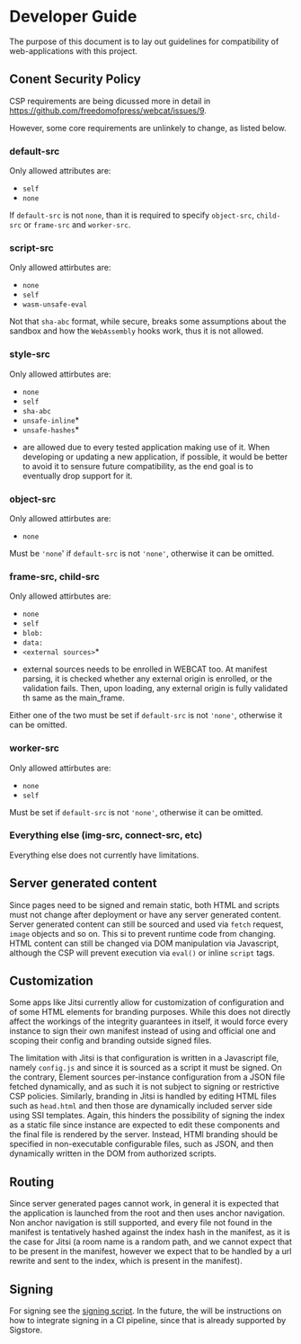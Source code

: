 # Developer Guide
The purpose of this document is to lay out guidelines for compatibility of web-applications with this project.

## Conent Security Policy
CSP requirements are being dicussed more in detail in https://github.com/freedomofpress/webcat/issues/9.

However, some core requirements are unlinkely to change, as listed below.

### default-src
Only allowed attributes are:
 - `self`
 - `none`

If `default-src` is not `none`, than it is required to specify `object-src`, `child-src` or `frame-src` and `worker-src`.

### script-src
Only allowed attirbutes are:
 - `none`
 - `self`
 - `wasm-unsafe-eval`

Not that `sha-abc` format, while secure, breaks some assumptions about the sandbox and how the `WebAssembly` hooks work, thus it is not allowed.

### style-src
Only allowed attirbutes are:
 - `none`
 - `self`
 - `sha-abc`
 - `unsafe-inline`*
 - `unsafe-hashes`*

* are allowed due to every tested application making use of it. When developing or updating a new application, if possible, it would be better to avoid it to sensure future compatibility, as the end goal is to eventually drop support for it.

### object-src
Only allowed attirbutes are:
 - `none`

Must be `'none`' if `default-src` is not `'none'`, otherwise it can be omitted.

### frame-src, child-src
Only allowed attirbutes are:
 - `none`
 - `self`
 - `blob:`
 - `data:`
 - `<external sources>`*

* external sources needs to be enrolled in WEBCAT too. At manifest parsing, it is checked whether any external origin is enrolled, or the validation fails. Then, upon loading, any external origin is fully validated th same as the main_frame.

Either one of the two must be set if `default-src` is not `'none'`, otherwise it can be omitted.

### worker-src
Only allowed attirbutes are:
 - `none`
 - `self`

Must be set if `default-src` is not `'none'`, otherwise it can be omitted.


### Everything else (img-src, connect-src, etc)
Everything else does not currently have limitations.

## Server generated content
Since pages need to be signed and remain static, both HTML and scripts must not change after deployment or have any server generated content. Server generated content can still be sourced and used via `fetch` request, `image` objects and so on. This si to prevent runtime code from changing.
HTML content can still be changed via DOM manipulation via Javascript, although the CSP will prevent execution via `eval()` or inline `script` tags.

## Customization
Some apps like Jitsi currently allow for customization of configuration and of some HTML elements for branding purposes. While this does not directly affect the workings of the integrity guarantees in itself, it would force every instance to sign their own manifest instead of using and official one and scoping their config and branding outside signed files.

The limitation with Jitsi is that configuration is written in a Javascript file, namely `config.js` and since it is sourced as a script it must be signed. On the contrary, Element sources per-instance configuration from a JSON file fetched dynamically, and as such it is not subject to signing or restrictive CSP policies.
Similarly, branding in Jitsi is handled by editing HTML files such as `head.html` and then those are dynamically included server side using SSI templates. Again, this hinders the possibility of signing the index as a static file since instance are expected to edit these components and the final file is rendered by the server. Instead, HTMl branding should be specified in non-executable configurable files, such as JSON, and then dynamically written in the DOM from authorized scripts.

## Routing
Since server generated pages cannot work, in general it is expected that the application is launched from the root and then uses anchor navigation. Non anchor navigation is still supported, and every file not found in the manifest is tentatively hashed against the index hash in the manifest, as it is the case for Jitsi (a room name is a random path, and we cannot expect that to be present in the manifest, however we expect that to be handled by a url rewrite and sent to the index, which is present in the manifest).

## Signing
For signing see the [signing script](../tools/signing). In the future, the will be instructions on how to integrate signing in a CI pipeline, since that is already supported by Sigstore.
